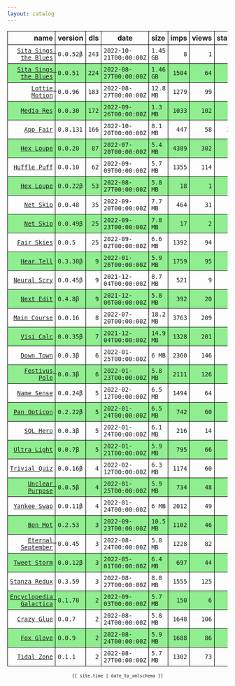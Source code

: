 ```yaml
---
layout: catalog
---
```


<style>
table {
    border-collapse: collapse;
}

td, th {
    border: 1px solid black;
    white-space: nowrap;
}

th, td {
    padding: 5px;
}

tr:nth-child(even) {
    background-color: Lightgreen;
}
</style>

| name | version | dls | date | size | imps | views | stars | issues | category |
| ---: | :------ | --: | ---- | :--- | ---: | ----: | -----:| -----: | :------- |
| [``Sita Sings the Blues``](https://Sita-Sings-the-Blues.github.io/App/) | ``0.0.52β`` | `243` | `2022-10-21T00:00:00Z` | `1.45 GB` | `8` | `1` | `0` | `0` |  |
| [``Sita Sings the Blues``](https://Sita-Sings-the-Blues.github.io/App/) | ``0.0.51`` | `224` | `2022-08-27T00:00:00Z` | `1.46 GB` | `1504` | `64` | `0` | `0` |  |
| [``Lottie Motion``](https://lottie-motion.appfair.net) | ``0.0.96`` | `183` | `2022-08-27T00:00:00Z` | `12.8 MB` | `1279` | `99` | `0` | `0` |  |
| [``Media Res``](https://Media-Res.github.io/App/) | ``0.0.30`` | `172` | `2022-09-26T00:00:00Z` | `1.3 MB` | `1033` | `102` | `0` | `0` |  |
| [``App Fair``](https://appfair.app) | ``0.8.131`` | `166` | `2022-10-20T00:00:00Z` | `8.1 MB` | `447` | `58` | `29` | [``7``](https://github.com/App-Fair/App/issues) |  |
| [``Hex Loupe``](https://Hex-Loupe.github.io/App/) | ``0.0.20`` | `87` | `2022-07-20T00:00:00Z` | `5.4 MB` | `4389` | `302` | `0` | `0` |  |
| [``Huffle Puff``](https://Huffle-Puff.github.io/App/) | ``0.0.10`` | `62` | `2022-09-09T00:00:00Z` | `5.7 MB` | `1355` | `114` | `0` | `0` |  |
| [``Hex Loupe``](https://Hex-Loupe.github.io/App/) | ``0.0.22β`` | `53` | `2022-08-27T00:00:00Z` | `5.8 MB` | `18` | `1` | `0` | `0` |  |
| [``Net Skip``](https://Net-Skip.github.io/App/) | ``0.0.48`` | `35` | `2022-09-20T00:00:00Z` | `7.7 MB` | `464` | `31` | `0` | `0` |  |
| [``Net Skip``](https://Net-Skip.github.io/App/) | ``0.0.49β`` | `25` | `2022-09-23T00:00:00Z` | `7.8 MB` | `17` | `2` | `0` | `0` |  |
| [``Fair Skies``](http://Fair-Skies.github.io/App) | ``0.0.5`` | `25` | `2022-09-02T00:00:00Z` | `6.6 MB` | `1392` | `94` | `0` | `0` |  |
| [``Hear Tell``](https://Hear-Tell.github.io/App/) | ``0.3.38β`` | `9` | `2022-01-26T00:00:00Z` | `5.9 MB` | `1759` | `95` | `0` | `0` |  |
| [``Neural Scry``](https://Neural-Scry.github.io/App/) | ``0.0.45β`` | `9` | `2021-12-04T00:00:00Z` | `8.7 MB` | `521` | `9` | `0` | `0` |  |
| [``Next Edit``](https://Next-Edit.github.io/App/) | ``0.4.8β`` | `9` | `2021-12-06T00:00:00Z` | `5.8 MB` | `392` | `20` | `0` | `0` |  |
| [``Main Course``](https://Main-Course.github.io/App/) | ``0.0.16`` | `8` | `2022-07-20T00:00:00Z` | `18.2 MB` | `3763` | `209` | `0` | `0` |  |
| [``Visi Calc``](https://Visi-Calc.github.io/App/) | ``0.0.35β`` | `7` | `2021-12-04T00:00:00Z` | `14.9 MB` | `1328` | `201` | `0` | `0` |  |
| [``Down Town``](https://Down-Town.github.io/App/) | ``0.0.3β`` | `6` | `2022-01-25T00:00:00Z` | `6 MB` | `2360` | `146` | `0` | `0` |  |
| [``Festivus Pole``](https://Festivus-Pole.github.io/App/) | ``0.0.3β`` | `6` | `2022-01-23T00:00:00Z` | `5.8 MB` | `2111` | `126` | `0` | `0` |  |
| [``Name Sense``](https://Name-Sense.github.io/App/) | ``0.0.24β`` | `5` | `2022-02-12T00:00:00Z` | `6.5 MB` | `1494` | `64` | `0` | `0` |  |
| [``Pan Opticon``](https://Pan-Opticon.github.io/App/) | ``0.2.22β`` | `5` | `2022-01-24T00:00:00Z` | `6.5 MB` | `742` | `60` | `0` | `0` |  |
| [``SQL Hero``](https://SQL-Hero.github.io/App/) | ``0.0.3β`` | `5` | `2022-01-24T00:00:00Z` | `6.1 MB` | `216` | `14` | `0` | `0` |  |
| [``Ultra Light``](https://Ultra-Light.github.io/App/) | ``0.0.7β`` | `5` | `2022-01-21T00:00:00Z` | `5.9 MB` | `795` | `66` | `0` | `0` |  |
| [``Trivial Quiz``](https://Trivial-Quiz.github.io/App/) | ``0.0.16β`` | `4` | `2022-02-12T00:00:00Z` | `6.3 MB` | `1174` | `60` | `0` | `0` |  |
| [``Unclear Purpose``](https://Unclear-Purpose.github.io/App/) | ``0.0.5β`` | `4` | `2022-01-25T00:00:00Z` | `5.9 MB` | `734` | `48` | `0` | `0` |  |
| [``Yankee Swap``](https://Yankee-Swap.github.io/App/) | ``0.0.11β`` | `4` | `2022-01-24T00:00:00Z` | `6 MB` | `2012` | `49` | `0` | `0` |  |
| [``Bon Mot``](https://Bon-Mot.github.io/App/) | ``0.2.53`` | `3` | `2022-09-23T00:00:00Z` | `10.5 MB` | `1102` | `46` | `2` | `0` |  |
| [``Eternal September``](https://Eternal-September.github.io/App/) | ``0.0.45`` | `3` | `2022-08-24T00:00:00Z` | `5.8 MB` | `1228` | `82` | `0` | `0` |  |
| [``Tweet Storm``](https://Tweet-Storm.github.io/App/) | ``0.0.12β`` | `3` | `2022-05-01T00:00:00Z` | `6.4 MB` | `697` | `44` | `0` | `0` |  |
| [``Stanza Redux``](https://Stanza-Redux.github.io/App/) | ``0.3.59`` | `3` | `2022-08-27T00:00:00Z` | `8.8 MB` | `1555` | `125` | `1` | `0` |  |
| [``Encyclopedia Galactica``](https://Encyclopedia-Galactica.github.io/App/) | ``0.1.70`` | `2` | `2022-09-03T00:00:00Z` | `5.7 MB` | `150` | `6` | `0` | `0` |  |
| [``Crazy Glue``](https://Crazy-Glue.github.io/App/) | ``0.0.7`` | `2` | `2022-08-24T00:00:00Z` | `5.8 MB` | `1648` | `106` | `0` | `0` |  |
| [``Fox Glove``](https://Fox-Glove.github.io/App/) | ``0.0.9`` | `2` | `2022-08-24T00:00:00Z` | `5.9 MB` | `1688` | `86` | `0` | `0` |  |
| [``Tidal Zone``](https://Tidal-Zone.github.io/App/) | ``0.1.1`` | `2` | `2022-08-27T00:00:00Z` | `5.7 MB` | `1302` | `73` | `0` | `0` |  |

<center><small><code>{{ site.time | date_to_xmlschema }}</code></small></center>
